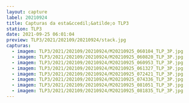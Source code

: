 ```yaml
---
layout: capture
label: 20210924
title: Capturas da esta&ccedil;&atilde;o TLP3
station: TLP3
date: 2021-09-25 06:01:04
preview: TLP3/2021/202109/20210924/stack.jpg
capturas:
  - imagem: TLP3/2021/202109/20210924/M20210925_060104_TLP_3P.jpg
  - imagem: TLP3/2021/202109/20210924/M20210925_060820_TLP_3P.jpg
  - imagem: TLP3/2021/202109/20210924/M20210925_060953_TLP_3P.jpg
  - imagem: TLP3/2021/202109/20210924/M20210925_061327_TLP_3P.jpg
  - imagem: TLP3/2021/202109/20210924/M20210925_072421_TLP_3P.jpg
  - imagem: TLP3/2021/202109/20210924/M20210925_074336_TLP_3P.jpg
  - imagem: TLP3/2021/202109/20210924/M20210925_081051_TLP_3P.jpg
  - imagem: TLP3/2021/202109/20210924/M20210925_081835_TLP_3P.jpg
---
```

